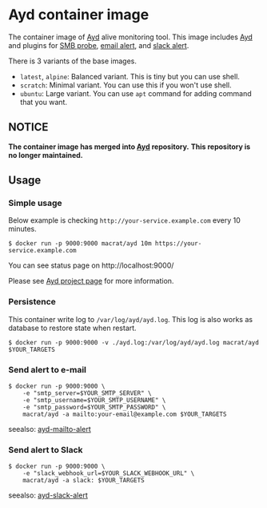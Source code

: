 Ayd container image
===================

The container image of [Ayd](https://github.com/macrat/ayd) alive monitoring tool.
This image includes [Ayd](https://github.com/macrat/ayd) and plugins for [SMB probe](https://github.com/macrat/ayd-smb-probe), [email alert](https://github.com/macrat/ayd-mailto-alert), and [slack alert](https://github.com/macrat/ayd-slack-alert).

There is 3 variants of the base images.

- `latest`, `alpine`: Balanced variant. This is tiny but you can use shell.
- `scratch`: Minimal variant. You can use this if you won't use shell.
- `ubuntu`: Large variant. You can use `apt` command for adding command that you want.


## NOTICE

**The container image has merged into [Ayd](https://github.com/macrat/ayd) repository.**
**This repository is no longer maintained.**


## Usage

### Simple usage

Below example is checking `http://your-service.example.com` every 10 minutes.

``` shell
$ docker run -p 9000:9000 macrat/ayd 10m https://your-service.example.com
```

You can see status page on http://localhost:9000/

Please see [Ayd project page](https://github.com/macrat/ayd) for more information.

### Persistence

This container write log to `/var/log/ayd/ayd.log`.
This log is also works as database to restore state when restart.

``` shell
$ docker run -p 9000:9000 -v ./ayd.log:/var/log/ayd/ayd.log macrat/ayd $YOUR_TARGETS
```

### Send alert to e-mail

``` shell
$ docker run -p 9000:9000 \
    -e "smtp_server=$YOUR_SMTP_SERVER" \
    -e "smtp_username=$YOUR_SMTP_USERNAME" \
    -e "smtp_password=$YOUR_SMTP_PASSWORD" \
    macrat/ayd -a mailto:your-email@example.com $YOUR_TARGETS
```

seealso: [ayd-mailto-alert](https://github.com/macrat/ayd-mailto-alert)

### Send alert to Slack

``` shell
$ docker run -p 9000:9000 \
    -e "slack_webhook_url=$YOUR_SLACK_WEBHOOK_URL" \
    macrat/ayd -a slack: $YOUR_TARGETS
```

seealso: [ayd-slack-alert](https://github.com/macrat/ayd-slack-alert)
